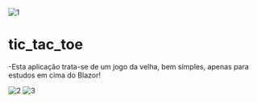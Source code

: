 ![1](https://imgur.com/Qh0Nz8h)

# tic_tac_toe

-Esta aplicação trata-se de um jogo da velha, bem simples, apenas para estudos em cima do Blazor!

![2](https://imgur.com/Qh0Nz8h)
![3](https://imgur.com/ZWb1jWf)
